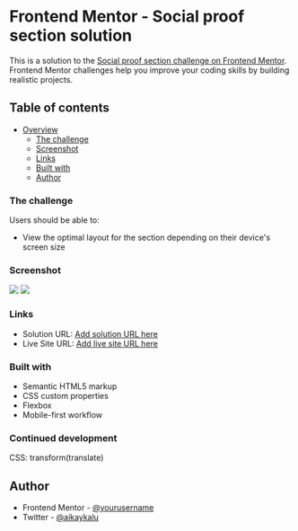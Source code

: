 # Frontend Mentor - Social proof section solution

This is a solution to the [Social proof section challenge on Frontend Mentor](https://www.frontendmentor.io/challenges/social-proof-section-6e0qTv_bA). Frontend Mentor challenges help you improve your coding skills by building realistic projects. 

## Table of contents

- [Overview](#overview)
  - [The challenge](#the-challenge)
  - [Screenshot](#screenshot)
  - [Links](#links)
  - [Built with](#built-with)
  - [Author](#author)


### The challenge

Users should be able to:

- View the optimal layout for the section depending on their device's screen size

### Screenshot

![](../social%20proof/asset/images/mobile.pngjpg)
![](../social%20proof/asset/images/desktop.png)


### Links

- Solution URL: [Add solution URL here](https://your-solution-url.com)
- Live Site URL: [Add live site URL here](https://your-live-site-url.com)

### Built with

- Semantic HTML5 markup
- CSS custom properties
- Flexbox
- Mobile-first workflow

### Continued development

CSS: transform(translate)

## Author
- Frontend Mentor - [@yourusername](https://www.frontendmentor.io/profile/yourusername)
- Twitter - [@aikaykalu](https://www.twitter.com/aikaykalu)



